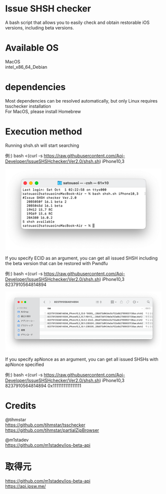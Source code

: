 # Issue SHSH checker

A bash script that allows you to easily check and obtain restorable iOS versions, including beta versions.  


# Available OS

MacOS  
intel_x86_64_Debian  

# dependencies

Most dependencies can be resolved automatically, but only Linux requires tsschecker installation  
For MacOS, please install Homebrew  

# Execution method

Running shsh.sh will start searching

例:) bash <(curl -s https://raw.githubusercontent.com/Aoi-Developer/IssueSHSHchecker/Ver2.0/shsh.sh) iPhone10,3  

![test](Docs/test.png)

If you specify ECID as an argument, you can get all issued SHSH including the beta version that can be restored with Pwndfu  

例:) bash <(curl -s https://raw.githubusercontent.com/Aoi-Developer/IssueSHSHchecker/Ver2.0/shsh.sh) iPhone10,3 8237910564814894  

![test](Docs/shsh.png)

If you specify apNonce as an argument, you can get all issued SHSHs with apNonce specified  

例:) bash <(curl -s https://raw.githubusercontent.com/Aoi-Developer/IssueSHSHchecker/Ver2.0/shsh.sh) iPhone10,3 8237910564814894 0x1111111111111111  

# Credits

@tihmstar  
https://github.com/tihmstar/tsschecker
https://github.com/tihmstar/partialZipBrowser  

@m1stadev  
https://github.com/m1stadev/ios-beta-api


# 取得元  
https://github.com/m1stadev/ios-beta-api  
https://api.ipsw.me/



